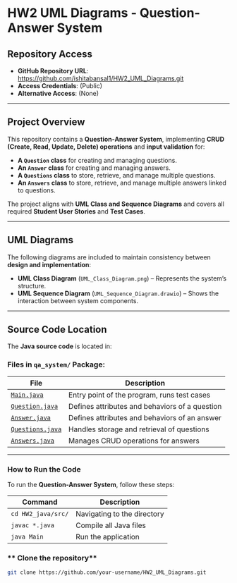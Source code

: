 # HW2 UML Diagrams - Question-Answer System

## Repository Access
- **GitHub Repository URL**: https://github.com/ishitabansal1/HW2_UML_Diagrams.git
- **Access Credentials**: (Public)
- **Alternative Access**: (None)

---

## Project Overview
This repository contains a **Question-Answer System**, implementing **CRUD (Create, Read, Update, Delete) operations** and **input validation** for:
- **A `Question` class** for creating and managing questions.
- **An `Answer` class** for creating and managing answers.
- **A `Questions` class** to store, retrieve, and manage multiple questions.
- **An `Answers` class** to store, retrieve, and manage multiple answers linked to questions.

The project aligns with **UML Class and Sequence Diagrams** and covers all required **Student User Stories** and **Test Cases**.

---

## UML Diagrams
The following diagrams are included to maintain consistency between **design and implementation**:
- **UML Class Diagram** (`UML_Class_Diagram.png`) – Represents the system’s structure.
- **UML Sequence Diagram** (`UML_Sequence_Diagram.drawio`) – Shows the interaction between system components.

---

## Source Code Location
The **Java source code** is located in:
### **Files in `qa_system/` Package:**
| File | Description |
|------|------------|
| [`Main.java`](HW2_java/src/qa_system/Main.java) | Entry point of the program, runs test cases |
| [`Question.java`](HW2_java/src/qa_system/Question.java) | Defines attributes and behaviors of a question |
| [`Answer.java`](HW2_java/src/qa_system/Answer.java) | Defines attributes and behaviors of an answer |
| [`Questions.java`](HW2_java/src/qa_system/Questions.java) | Handles storage and retrieval of questions |
| [`Answers.java`](HW2_java/src/qa_system/Answers.java) | Manages CRUD operations for answers |

---

### How to Run the Code

To run the **Question-Answer System**, follow these steps:

| Command | Description |
|---------|------------|
| `cd HW2_java/src/` | Navigating to the directory |
| `javac *.java` | Compile all Java files |
| `java Main` | Run the application |


### ** Clone the repository**
```bash
git clone https://github.com/your-username/HW2_UML_Diagrams.git
